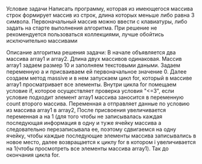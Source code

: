 Условие задачи
Написать программу, которая из имеющегося массива строк формирует массив из строк, длина которых меньше либо равна 3 символа. Первоначальный массив можно ввести с клавиатуры, либо задать на старте выполнения алгоритма. При решение не рекомендуется пользоваться коллекциями, лучше обойтись исключительно массивами

Описание алгоритма решения задачи:
В начале  объявляется два массива array1 и array2. Длина двух массивов одинаковая. Массив array1 задаем размер 10 и заполняем текстовыми даными. Задаем переменную a и присваиваем ей первоначальное значение 0. Далее создаем метод massive и в нем запускаем цикл for, который в массиве array1 просматривает все элементы. Внутри цикла for помещаем условие if, которое осуществляет проверка условия "<=3", если условие подходит элемент array1 массива заносится в переменную count второго массива. Переменная a отправляет данные по условию из массива array1 в array2, После присвоения увеличивается переменная a на 1 (для того чтобы не записывалась каждая последующая информация в одну и туже ячейку массива а следовательно перезаписывала ее, поэтому сдвигаемся на одну ячейку, чтобы каждые последующие элементы массива записывались  в новое место, далее возвращается к циклу for в котором i увеличивается на 1(чтобы просмотреть все элементы массива array1). Так до окончания цикла for.
